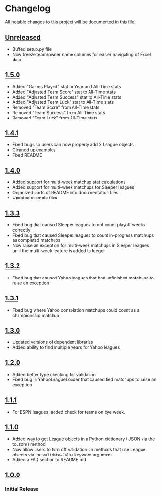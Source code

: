 # Changelog

All notable changes to this project will be documented in this file.

## [Unreleased]

- Buffed setup.py file
- Now freeze team/owner name columns for easier navigating of Excel data

## [1.5.0]

- Added "Games Played" stat to Year and All-Time stats
- Added "Adjusted Team Score" stat to All-Time stats
- Added "Adjusted Team Success" stat to All-Time stats
- Added "Adjusted Team Luck" stat to All-Time stats
- Removed "Team Score" from All-Time stats
- Removed "Team Success" from All-Time stats
- Removed "Team Luck" from All-Time stats

## [1.4.1]

- Fixed bugs so users can now properly add 2 League objects
- Cleaned up examples
- Fixed README

## [1.4.0]

- Added support for multi-week matchup stat calculations
- Added support for multi-week matchups for Sleeper leagues
- Organized parts of README into documentation files
- Updated example files

## [1.3.3]

- Fixed bug that caused Sleeper leagues to not count playoff weeks correctly
- Fixed bug that caused Sleeper leagues to count in-progress matchups as completed matchups
- Now raise an exception for multi-week matchups in Sleeper leagues until the multi-week feature is added to leeger

## [1.3.2]

- Fixed bug that caused Yahoo leagues that had unfinished matchups to raise an exception

## [1.3.1]

- Fixed bug where Yahoo consolation matchups could count as a championship matchup

## [1.3.0]

- Updated versions of dependent libraries
- Added ability to find multiple years for Yahoo leagues

## [1.2.0]

- Added better type checking for validation
- Fixed bug in YahooLeagueLoader that caused tied matchups to raise an exception

## [1.1.1]

- For ESPN leagues, added check for teams on bye week.

## [1.1.0]

- Added way to get League objects in a Python dictionary / JSON via the toJson() method
- Now allow users to turn off validation on methods that use League objects via the `validate=False` keyword argument
- Added a FAQ section to README.md

## [1.0.0]

### Initial Release

[Unreleased]: https://github.com/joeyagreco/leeger/compare/v1.5.0...HEAD

[1.5.0]: https://github.com/joeyagreco/leeger/releases/tag/v1.5.0

[1.4.1]: https://github.com/joeyagreco/leeger/releases/tag/v1.4.1

[1.4.0]: https://github.com/joeyagreco/leeger/releases/tag/v1.4.0

[1.3.3]: https://github.com/joeyagreco/leeger/releases/tag/v1.3.3

[1.3.2]: https://github.com/joeyagreco/leeger/releases/tag/v1.3.2

[1.3.1]: https://github.com/joeyagreco/leeger/releases/tag/v1.3.1

[1.3.0]: https://github.com/joeyagreco/leeger/releases/tag/v1.3.0

[1.2.0]: https://github.com/joeyagreco/leeger/releases/tag/v1.2.0

[1.1.1]: https://github.com/joeyagreco/leeger/releases/tag/v1.1.1

[1.1.0]: https://github.com/joeyagreco/leeger/releases/tag/v1.1.0

[1.0.0]: https://github.com/joeyagreco/leeger/releases/tag/v1.0.0

